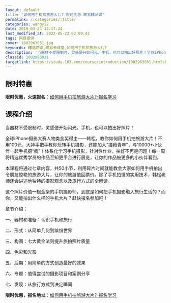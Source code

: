 ```yaml
---
layout: default
title: '如何用手机拍旅游大片?-限时优惠-网易精品课'
permalink: /:categories/:title/
categories: wangyi2
date: 2019-03-24 12:17:34
last_modified_at: 2022-05-23 02:09:42
tags: 网易提供
cover: 1002963031.jpg
keywords: 精选网课,网易云课堂,如何用手机拍旅游大片?
description: '当器材不受限制时，灵感便开始闪光。手机，也可以拍出好照片！全球iPhone摄影大赛人物类金奖得主——韩松，教你如何用手机'
classid: 1002963031
targetlink: https://study.163.com/course/introduction/1002963031.htm?share=1&shareId=1025206652&utm_campaign=share&utm_medium=iphoneShare&utm_source=&utm_u=1025206652
---
```


## 限时特惠

**限时优惠，火速报名**：[如何用手机拍旅游大片?-报名学习](https://study.163.com/course/introduction/1002963031.htm?share=1&shareId=1025206652&utm_campaign=share&utm_medium=iphoneShare&utm_source=&utm_u=1025206652)

## 课程介绍

当器材不受限制时，灵感便开始闪光。手机，也可以拍出好照片！

全球iPhone摄影大赛人物类金奖得主——韩松，教你如何用手机拍旅游大片！不用100元，大神手把手教你玩转手机摄影，还能加入“摄瘾青年”，与10000+小伙伴一起手机摄“瘾”！体系化学习手机摄影，针对性作业，拍好不再是问题！每一周将精选优秀学员的作品至知更平台进行展览，让你的作品被更多的小伙伴看到。

本课程将通过七章内容，共50小节，利用碎片时间就能教会大家如何用手机拍出令朋友惊艳的旅游大片，让你的旅游值回票价。除了手机拍摄的实用技术，韩松老师还会讲述他独特的摄影观念以及旅行方式的全解读。

这个照片价值一根金条的手机摄影师，到底是如何把手机摄影融入旅行生活的？而你，又能拍出什么样的手机大片？赶快报名参加吧！



章节介绍：

一、器材和准备：认识手机和旅行

二、形式：从简单几何到缤纷世界

三、构图：七大黄金法则提升旅拍照片质量

四、色彩和光影

五、后期：用简单的方式创造最好的效果

六、专题：值得尝试的摄影项目和案例分享

七、发现：从旅行方式到决定瞬间

**限时优惠，报名地址**：[如何用手机拍旅游大片?-报名学习](https://study.163.com/course/introduction/1002963031.htm?share=1&shareId=1025206652&utm_campaign=share&utm_medium=iphoneShare&utm_source=&utm_u=1025206652)

